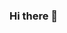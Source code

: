 ### Hi there 👋
<!--
[![Stefano's github stats](https://github-readme-stats.vercel.app/api?username=massastrello)](https://github.com/anuraghazra/github-readme-stats)
-->
